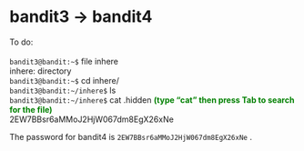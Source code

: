 # bandit3 -> bandit4<br/>
To do:<br/><br/>
```bandit3@bandit:~$``` file inhere<br/>
inhere: directory<br/>
```bandit3@bandit:~$``` cd inhere/<br/>
```bandit3@bandit:~/inhere$``` ls<br/>
```bandit3@bandit:~/inhere$``` cat .hidden <b style="color:green;">(type “cat” then press Tab to search for the file)</b><br/>
2EW7BBsr6aMMoJ2HjW067dm8EgX26xNe<br/>

The password for bandit4 is ```2EW7BBsr6aMMoJ2HjW067dm8EgX26xNe``` .<br/>
